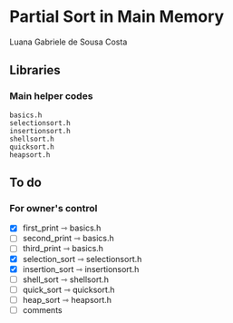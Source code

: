 # Partial Sort in Main Memory
Luana Gabriele de Sousa Costa

## Libraries
### Main helper codes
```
basics.h
selectionsort.h
insertionsort.h
shellsort.h
quicksort.h
heapsort.h
```

## To do
### For owner's control
- [x] first_print ⇾ basics.h
- [ ] second_print ⇾ basics.h
- [ ] third_print ⇾ basics.h
- [x] selection_sort ⇾ selectionsort.h
- [x] insertion_sort ⇾ insertionsort.h
- [ ] shell_sort ⇾ shellsort.h
- [ ] quick_sort ⇾ quicksort.h
- [ ] heap_sort ⇾ heapsort.h
- [ ] comments